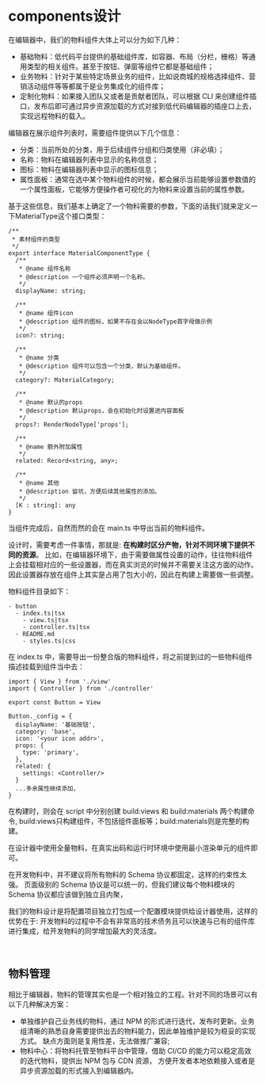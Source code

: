 # components设计

在编辑器中，我们的物料组件大体上可以分为如下几种：
- 基础物料：低代码平台提供的基础组件库，如容器、布局（分栏，栅格）等通用类型的相关组件。甚至于按钮、弹窗等组件它都是基础组件；
- 业务物料：针对于某些特定场景业务的组件，比如说商城的规格选择组件、营销活动组件等等都属于是业务集成化的组件库；
- 定制化物料：如果接入团队又或者是贡献者团队，可以根据 CLI 来创建组件插口，发布后即可通过异步资源加载的方式对接到低代码编辑器的插座口上去，实现远程物料的载入。


编辑器在展示组件列表时，需要组件提供以下几个信息：
- 分类：当前所处的分类，用于后续组件分组和归类使用（非必填）；
- 名称：物料在编辑器列表中显示的名称信息；
- 图标：物料在编辑器列表中显示的图标信息；
- 属性面板：通常在选中某个物料组件的时候，都会展示当前能够设置参数值的一个属性面板，它能够方便操作者可视化的为物料来设置当前的属性参数。


基于这些信息，我们基本上确定了一个物料需要的参数，下面的话我们就来定义一下MaterialType这个接口类型：
```
/**
 * 素材组件的类型
 */
export interface MaterialComponentType {
  /** 
   * @name 组件名称
   * @description 一个组件必须声明一个名称。
   */
  displayName: string;

  /** 
   * @name 组件icon
   * @description 组件的图标，如果不存在会以NodeType首字母做示例
   */
  icon?: string;

  /**
   * @name 分类
   * @description 组件可以包含一个分类，默认为基础组件。
   */
  category?: MaterialCategory;

  /**
   * @name 默认的props
   * @description 默认props，会在初始化时设置进内容面板
   */
  props?: RenderNodeType['props'];
  
  /**
   * @name 额外附加属性
   */
  related: Record<string, any>;

  /**
   * @name 其他
   * @description 留坑，方便后续其他属性的添加。
   */
  [K : string]: any
}
```

当组件完成后，自然而然的会在 main.ts 中导出当前的物料组件。

设计时，需要考虑一件事情，那就是: <strong>在构建时区分产物，针对不同环境下提供不同的资源</strong>。
比如，在编辑器环境下，由于需要做属性设置的动作，往往物料组件上会挂载相对应的一些设置器，而在真实浏览的时候并不需要关注这方面的动作。
因此设置器存放在组件上其实是占用了包大小的，因此在构建上需要做一些调整。

物料组件目录如下：
```
- button
  - index.ts|tsx
	- view.ts|tsx
	- controller.ts|tsx
  - README.md
	- styles.ts|css
```
在 index.ts 中，需要导出一份整合版的物料组件，将之前提到过的一些物料组件描述挂载到组件当中去：
```
import { View } from './view'
import { Controller } from './controller'

export const Button = View

Button._config = {
  displayName: '基础按钮',
  category: 'base',
  icon: '<your icon addr>',
  props: {
    type: 'primary',
  },
  related: {
    settings: <Controller/>
  }
  ...多余属性继续添加，
}
```
在构建时，则会在 script 中分别创建 build:views 和 build:materials 两个构建命令, 
build:views只构建组件，不包括组件面板等；build:materials则是完整的构建。

在设计器中使用全量物料，在真实出码和运行时环境中使用最小渲染单元的组件即可。


在开发物料中，并不建议将所有物料的 Schema 协议都固定，这样的约束性太强。
页面级别的 Schema 协议是可以统一的，但我们建议每个物料模块的 Schema 协议都应该做到独立且内聚，

我们的物料设计是将配置项目独立打包成一个配置模块提供给设计器使用，这样的优势在于: 开发物料的过程中不会有非常高的技术债务且可以快速与已有的组件库进行集成，给开发物料的同学增加最大的灵活度。

<br>

## 物料管理
相比于编辑器，物料的管理其实也是一个相对独立的工程。针对不同的场景可以有以下几种解决方案：
- 单独维护自己业务线的物料，通过 NPM 的形式进行迭代，发布时更新。业务组清晰的熟悉自身需要提供出去的物料能力，因此单独维护是较为稳妥的实现方式。
缺点方面则是复用性差，无法做推广兼容;
- 物料中心：将物料托管至物料平台中管理，借助 CI/CD 的能力可以稳定高效的迭代物料，提供出 NPM 包与 CDN 资源，
方便开发者本地依赖接入或者是异步资源加载的形式接入到编辑器内。